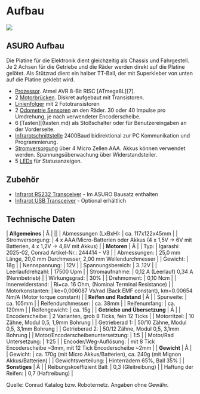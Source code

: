 # Aufbau

![](../images/asuro_oben.jpg)


## ASURO Aufbau

Die Platine für die Elektronik dient gleichzeitig als Chassis und Fahrgestell. Je 2 Achsen für die Getriebe und die Räder werden direkt auf die Platine gelötet. Als Stützrad dient ein halber TT-Ball, der mit Superkleber von unten auf die Platine geklebt wird. 

*   [Prozessor](prozessor.md). Atmel AVR 8-Bit RISC [ATmega8L][7]. 
*   2 [Motorbrücken](motorbruecke.md). Diskret aufgebaut mit Transistoren. 
*   [Linienfolger](liniensensor.md) mit 2 Fototransistoren 
*   2 [Odometrie Sensoren](odometrie.md) an den Räder. 30 oder 40 Impulse pro Umdrehung, je nach verwendeter Encoderscheibe. 
*   6 [Tasten][(tasten.md) als Stoßschalter oder für Benutzereingaben an der Vorderseite. 
*   [Infrarotschnittstelle](infrarotschnittstelle.md) 2400Baud bidirektional zur PC Kommunikation und Programmierung. 
*   [Stromversorgung](stromversorgung.md) über 4 Micro Zellen AAA. Akkus können verwendet werden. Spannungsüberwachung über Widerstandsteiler. 
*   5 [LEDs](led-anzeigen.md) für Statusanzeigen. 

##  Zubehör

*   [Infrarot RS232 Transceiver](infrarot-rs232-transceiver.md) - Im ASURO Bausatz enthalten 
*   [Infrarot USB Transceiver](infrarot-usb-transceiver.md) - Optional erhältlich 

## Technische Daten

| **Allgemeines**                    | Â                                                                                              |
||
| Abmessungen (LxBxH):               | ca. 117x122x45mm                                                                              |
| Stromversorgung:                   | 4 x AAA/Micro-Batterien oder Akkus (4 x 1,5V -> 6V mit Batterien, 4 x 1,2V -> 4,8V mit Akkus) |
| **Motoren**                        | Â                                                                                              |
| Typ:                               | Igarashi 2025-02, Conrad Artikel-Nr.: 244414 - V3                                             |
| Abmessungen:                       | 25,0 mm Länge, 20,0 mm Durchmesser, 2,00 mm Wellendurchmesser                                   |
| Gewicht:                           | 18g                                                                                           |
| Nennspannung:                      | 12V                                                                                           |
| Spannungsbereich:                  | 3..12V                                                                                        |
| Leerlaufdrehzahl:                  | 17500 Upm                                                                                     |
| Stromaufnahme:                     | 0,12 A (Leerlauf) 0,34 A (Nennbetrieb)                                                        |
| Wirkungsgrad:                      | 30%                                                                                           |
| Drehmoment:                        | 0,10 Ncm                                                                                      |
| Innenwiderstand:                   | Ri=ca. 16 Ohm, (Nominal Terminal Resistance)                                                  |
| Motorkonstanten:                   | ke=0,006087 Vs/rad (Back EMF constant), km=0.00654 Nm/A (Motor torque constant)               |
| **Reifen und Radstand**            | Â                                                                                              |
| Spurweite:                         | ca. 105mm                                                                                     |
| Reifendurchmesser:                 | ca. 38mm                                                                                      |
| Reifenumfang:                      | ca. 120mm                                                                                     |
| Reifengewicht:                     | ca. 15g                                                                                       |
| **Getriebe und Übersetzung**        | Â                                                                                              |
| Encoderscheibe:                    | 2 Varianten, grob 8 Ticks, fein 12 Ticks                                                      |
| Motorritzel:                       | 10 Zähne, Modul 0,5, 1,9mm Bohrung                                                              |
| Getrieberad 1:                     | 50/10 Zähne, Modul 0,5, 3,1mm Bohrung                                                           |
| Getrieberad 2:                     | 50/12 Zähne, Modul 0,5, 3,1mm Bohrung                                                           |
| Motor/Encoderscheibenuntersetzung: | 1:5                                                                                           |
| Motor/Rad Untersetzung:            | 1:25                                                                                          |
| Encoder/Weg-Auflösung:                | mit 8 Tick Encoderscheibe ~3mm, mit 12 Tick Encoderscheibe ~2mm                               |
| **Gewicht**                        | Â                                                                                              |
| Gewicht:                           | ca. 170g (mit Micro Akkus/Batterien), ca. 240g (mit Mignon Akkus/Batterien)                   |
| Gewichtsverteilung:                | Hinterrädern 65%, Ball 35%                                                                      |
| **Sonstiges**                      | Â                                                                                              |
| Reibungskoeffizient Ball:          | 0,3 (Gleitreibung)                                                                            |
| Haftung der Reifen:                | 0,7 (Haftreibung)                                                                             |

Quelle: Conrad Katalog bzw. Roboternetz. Angaben ohne Gewähr. 


